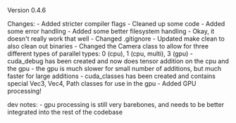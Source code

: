 Version 0.4.6

Changes:
    - Added stricter compiler flags
    - Cleaned up some code
    - Added some error handling
    - Added some better filesystem handling
        - Okay, it doesn't really work that well
    - Changed .gitignore
    - Updated make clean to also clean out binaries
    - Changed the Camera class to allow for three different types of parallel types: 0 (cpu), 1 (cpu, multi), 3 (gpu)
    - cuda_debug has been created and now does tensor addition on the cpu and the gpu
        - the gpu is much slower for small number of additions, but much faster for large additions
    - cuda_classes has been created and contains special Vec3, Vec4, Path classes for use in the gpu
    - Added GPU processing!

dev notes:
    - gpu processing is still very barebones, and needs to be better integrated into the rest of the codebase